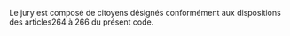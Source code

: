 Le jury est composé de citoyens désignés conformément aux dispositions des articles264 à 266 du présent code.